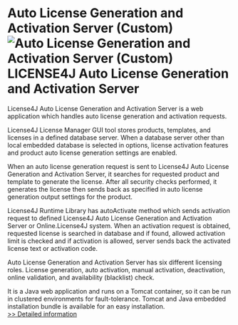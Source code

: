 # Auto License Generation and Activation Server (Custom)<br />![Auto License Generation and Activation Server (Custom)](https://mycommerce.akamaized.net/api/pimages/P300775434/BIG/300775434.GIF)<br />LICENSE4J Auto License Generation and Activation Server

License4J Auto License Generation and Activation Server is a web application which handles auto license generation and activation requests.

License4J License Manager GUI tool stores products, templates, and licenses in a defined database server. When a database server other than local embedded database is selected in options, license activation features and product auto license generation settings are enabled.

When an auto license generation request is sent to License4J Auto License Generation and Activation Server, it searches for requested product and template to generate the license. After all security checks performed, it generates the license then sends back as specified in auto license generation output settings for the product.

License4J Runtime Library has autoActivate method which sends activation request to defined License4J Auto License Generation and Activation Server or Online.License4J system. When an activation request is obtained, requested license is searched in database and if found, allowed activation limit is checked and if activation is allowed, server sends back the activated license text or activation code.

Auto License Generation and Activation Server has six different licensing roles. License generation, auto activation, manual activation, deactivation, online validation, and availability (blacklist) check.

It is a Java web application and runs on a Tomcat container, so it can be run in clustered environments for fault-tolerance. Tomcat and Java embedded installation bundle is available for an easy installation.<br />[>> Detailed information](https://secure.shareit.com/shareit/product.html?productid=300775434&affiliateid=200057808)